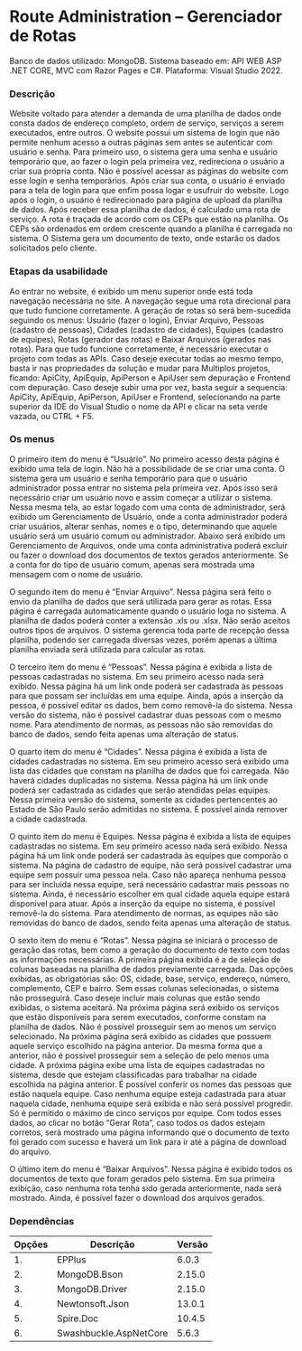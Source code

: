 # Route Administration – Gerenciador de Rotas

Banco de dados utilizado: MongoDB.
Sistema baseado em: API WEB ASP .NET CORE, MVC com Razor Pages e C#.
Plataforma: Visual Studio 2022.

### Descrição

Website voltado para atender a demanda de uma planilha de dados onde consta dados de endereço completo, ordem de serviço, serviços a serem executados, entre outros.
O website possui um sistema de login que não permite nenhum acesso a outras páginas sem antes se autenticar com usuário e senha.
Para primeiro uso, o sistema gera uma senha e usuário temporário que, ao fazer o login pela primeira vez, redireciona o usuário a criar sua própria conta. Não é possível acessar as páginas do website com esse login e senha temporários.
Após criar sua conta, o usuário é enviado para a tela de login para que enfim possa logar e usufruir do website. Logo após o login, o usuário é redirecionado para página de upload da planilha de dados.
Após receber essa planilha de dados, é calculado uma rota de serviço. A rota é traçada de acordo com os CEPs que estão na planilha. Os CEPs são ordenados em ordem crescente quando a planilha é carregada no sistema.
O Sistema gera um documento de texto, onde estarão os dados solicitados pelo cliente.

### Etapas da usabilidade
Ao entrar no website, é exibido um menu superior onde está toda navegação necessária no site. A navegação segue uma rota direcional para que tudo funcione corretamente. A geração de rotas só será bem-sucedida seguindo os menus: Usuário (fazer o login), Enviar Arquivo, Pessoas (cadastro de pessoas), Cidades (cadastro de cidades), Equipes (cadastro de equipes), Rotas (gerador das rotas) e Baixar Arquivos (gerados nas rotas). Para que tudo funcione corretamente, é necessário executar o projeto com todas as APIs. Caso deseje executar todas ao mesmo tempo, basta ir nas propriedades da solução e mudar para Multiplos projetos, ficando: ApiCity, ApiEquip, ApiPerson e ApiUser sem depuração e Frontend com depuração. Caso deseje subir uma por vez, basta seguir a sequencia: ApiCity, ApiEquip, ApiPerson, ApiUser e Frontend, selecionando na parte superior da IDE do Visual Studio o nome da API e clicar na seta verde vazada, ou CTRL + F5.

### Os menus

O primeiro item do menu é “Usuário”. No primeiro acesso desta página é exibido uma tela de login. Não há a possibilidade de se criar uma conta. O sistema gera um usuário e senha temporário para que o usuário administrador possa entrar no sistema pela primeira vez. Após isso será necessário criar um usuário novo e assim começar a utilizar o sistema. Nessa mesma tela, ao estar logado com uma conta de administrador, será exibido um Gerenciamento de Usuário, onde a conta administrador poderá criar usuários, alterar senhas, nomes e o tipo, determinando que aquele usuário será um usuário comum ou administrador. Abaixo será exibido um Gerenciamento de Arquivos, onde uma conta administrativa poderá excluir ou fazer o download dos documentos de textos gerados anteriormente. Se a conta for do tipo de usuário comum, apenas será mostrada uma mensagem com o nome de usuário.

O segundo item do menu é “Enviar Arquivo”.  Nessa página será feito o envio da planilha de dados que será utilizada para gerar as rotas. Essa página é carregada automaticamente quando o usuário loga no sistema. A planilha de dados poderá conter a extensão .xls ou .xlsx. Não serão aceitos outros tipos de arquivos. O sistema gerencia toda parte de recepção dessa planilha, podendo ser carregada diversas vezes, porém apenas a última planilha enviada será utilizada para calcular as rotas.

O terceiro item do menu é “Pessoas”. Nessa página é exibida a lista de pessoas cadastradas no sistema. Em seu primeiro acesso nada será exibido. Nessa página  há um link onde poderá ser cadastrada às pessoas para que possam ser incluídas em uma equipe. Ainda, após a inserção da pessoa, é possível editar os dados, bem como removê-la do sistema. Nessa versão do sistema, não é possível cadastrar duas pessoas com o mesmo nome. Para atendimento de normas, as pessoas não são removidas do banco de dados, sendo feita apenas uma alteração de status.

O quarto item do menu é “Cidades”. Nessa página é exibida a lista de cidades cadastradas no sistema. Em seu primeiro acesso será exibido uma lista das cidades que constam na planilha de dados que foi carregada. Não haverá cidades duplicadas no sistema. Nessa página há um link onde poderá ser cadastrada as cidades que serão atendidas pelas equipes. Nessa primeira versão do sistema, somente as cidades pertencentes ao Estado de São Paulo serão admitidas no sistema. É possível ainda remover a cidade cadastrada.

O quinto item do menu é Equipes. Nessa página é exibida a lista de equipes cadastradas no sistema. Em seu primeiro acesso nada será exibido. Nessa página há um link onde poderá ser cadastrada às equipes que comporão o sistema. Na página de cadastro de equipe, não será possível cadastrar uma equipe sem possuir uma pessoa nela. Caso não apareça nenhuma pessoa para ser incluída nessa equipe, será necessário cadastrar mais pessoas no sistema. Ainda, é necessário escolher em qual cidade aquela equipe estará disponível para atuar. Após a inserção da equipe no sistema, é possível removê-la do sistema. Para atendimento de normas, as equipes não são removidas do banco de dados, sendo feita apenas uma alteração de status.

O sexto item do menu é “Rotas”. Nessa página se iniciará o processo de geração das rotas, bem como a geração do documento de texto com todas as informações necessárias. A primeira página exibida é a de seleção de colunas baseadas na planilha de dados previamente carregada. Das opções exibidas, as obrigatórias são: OS, cidade, base, serviço, endereço, número, complemento, CEP e bairro. Sem essas colunas selecionadas, o sistema não prosseguirá. Caso deseje incluir mais colunas que estão sendo exibidas, o sistema aceitará. Na próxima página será exibido os serviços que estão disponíveis para serem executados, conforme constam na planilha de dados. Não é possível prosseguir sem ao menos um serviço selecionado. Na próxima página será exibido as cidades que possuem aquele serviço escolhido na página anterior. Da mesma forma que a anterior, não é possível prosseguir sem a seleção de pelo menos uma cidade. A próxima página exibe uma lista de equipes cadastradas no sistema, desde que estejam classificadas para trabalhar na cidade escolhida na página anterior. É possível conferir os nomes das pessoas que estão naquela equipe. Caso nenhuma equipe esteja cadastrada para atuar naquela cidade, nenhuma equipe será exibida e não será possível progredir. Só é permitido o máximo de cinco serviços por equipe. Com todos esses dados, ao clicar no botão “Gerar Rota”, caso todos os dados estejam corretos, será mostrado uma página informando que o documento de texto foi gerado com sucesso e haverá um link para ir até a página de download do arquivo.

O último item do menu é “Baixar Arquivos”. Nessa página é exibido todos os documentos de texto que foram gerados pelo sistema. Em sua primeira exibição, caso nenhuma rota tenha sido gerada anteriormente, nada será mostrado. Ainda, é possível fazer o download dos arquivos gerados.

### Dependências

| __Opções__ | __Descrição__ | __Versão__ |
|-----|---------------------------|-----|
| 1. | EPPlus | 6.0.3 |
| 2. | MongoDB.Bson | 2.15.0 |
| 3. | MongoDB.Driver | 2.15.0 |
| 4. | Newtonsoft.Json | 13.0.1 |
| 5. |Spire.Doc | 10.4.5 |
| 6. | Swashbuckle.AspNetCore | 5.6.3 |
